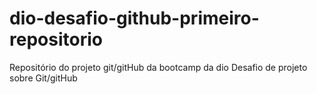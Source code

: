 # dio-desafio-github-primeiro-repositorio
Repositório do projeto git/gitHub da bootcamp da dio
Desafio de projeto sobre Git/gitHub
